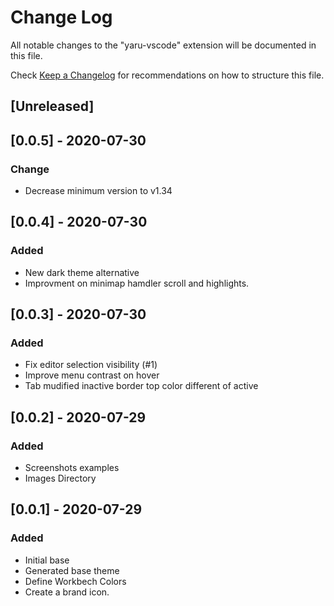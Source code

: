 # Change Log

All notable changes to the "yaru-vscode" extension will be documented in this file.

Check [Keep a Changelog](http://keepachangelog.com/) for recommendations on how to structure this file.

## [Unreleased]

## [0.0.5] - 2020-07-30

### Change

- Decrease minimum version to v1.34

## [0.0.4] - 2020-07-30

### Added

- New dark theme alternative
- Improvment on minimap hamdler scroll and highlights.

## [0.0.3] - 2020-07-30

### Added

- Fix editor selection visibility (#1)
- Improve menu contrast on hover
- Tab mudified inactive border top color different of active

## [0.0.2] - 2020-07-29

### Added

- Screenshots examples
- Images Directory

## [0.0.1] - 2020-07-29

### Added

- Initial base
- Generated base theme
- Define Workbech Colors
- Create a brand icon.
